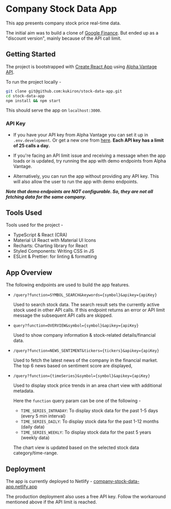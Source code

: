 # Company Stock Data App

This app presents company stock price real-time data.

The initial aim was to build a clone of [Google Finance](https://www.google.com/finance/). But ended up as a "discount version", mainly because of the API call limit.

## Getting Started

The project is bootstrapped with [Create React App](https://github.com/facebook/create-react-app) using [Alpha Vantage API](https://www.alphavantage.co/documentation/#).

To run the project locally -

```bash
git clone git@github.com:kukiron/stock-data-app.git
cd stock-data-app
npm install && npm start
```

This should serve the app on `localhost:3000`.

### API Key

- If you have your API key from Alpha Vantage you can set it up in `.env.development`. Or get a new one from [here](https://www.alphavantage.co/support/#api-key). **Each API key has a limit of 25 calls a day.**

- If you're facing an API limit issue and receiving a message when the app loads or is updated, try running the app with demo endpoints from Alpha Vantage.

- Alternatively, you can run the app without providing any API key. This will also allow the user to run the app with demo endpoints.

_**Note that demo endpoints are NOT configurable. So, they are not all fetching data for the same company.**_

## Tools Used

Tools used for the project -

- TypeScript & React (CRA)
- Material UI React with Material UI Icons
- Recharts: Charting library for React
- Styled Components: Writing CSS in JS
- ESLint & Prettier: for linting & formatting

## App Overview

The following endpoints are used to build the app features.

- `/query?function=SYMBOL_SEARCH&keywords={symbol}&apikey={apiKey}`

  Used to search stock data. The search result sets the currently active stock used in other API calls. If this endpoint returns an error or API limit message the subsequent API calls are skipped.

- `query?function=OVERVIEW&symbol={symbol}&apikey={apiKey}`

  Used to show company information & stock-related details/financial data.

- `/query?function=NEWS_SENTIMENT&tickers={tickers}&apikey={apiKey}`

  Used to fetch the latest news of the company in the financial market. The top 6 news based on sentiment score are displayed,

- `/query?function={timeSeries}&symbol={symbol}&apikey={apiKey}`

  Used to display stock price trends in an area chart view with additional metadata.

  Here the `function` query param can be one of the following -
  - `TIME_SERIES_INTRADAY`: To display stock data for the past 1-5 days (every 5 min interval)
  - `TIME_SERIES_DAILY`: To display stock data for the past 1-12 months (daily data)
  - `TIME_SERIES_WEEKLY`: To display stock data for the past 5 years (weekly data)

  The chart view is updated based on the selected stock data category/time-range.

## Deployment

The app is currently deployed to Netlify - [company-stock-data-app.netlify.app](https://company-stock-data-app.netlify.app/)

The production deployment also uses a free API key. Follow the workaround mentioned above if the API limit is reached.
